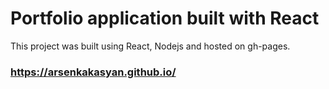# Portfolio application built with React

This project was built using React, Nodejs and hosted on gh-pages.

### https://arsenkakasyan.github.io/


